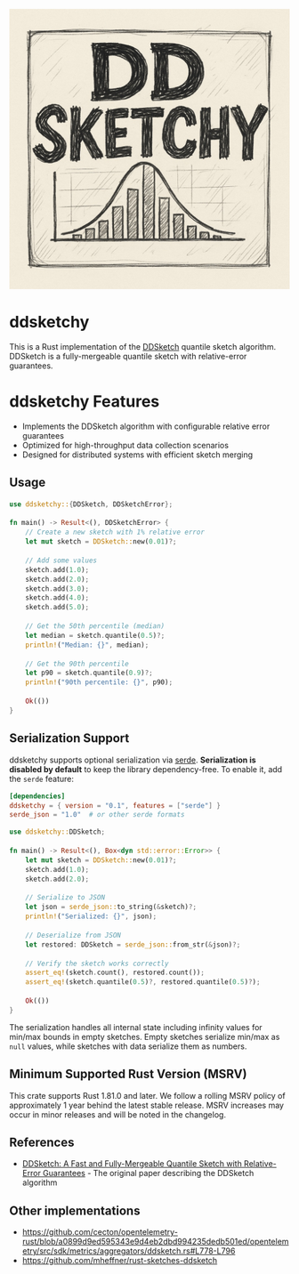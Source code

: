 ![DDSketchy Logo](https://raw.githubusercontent.com/pmcgleenon/ddsketchy/main/assets/sketchy.jpg)

# ddsketchy

This is a Rust implementation of the [DDSketch](https://arxiv.org/pdf/1908.10693.pdf) quantile sketch algorithm. 
DDSketch is a fully-mergeable quantile sketch with relative-error guarantees.

# ddsketchy Features

* Implements the DDSketch algorithm with configurable relative error guarantees
* Optimized for high-throughput data collection scenarios
* Designed for distributed systems with efficient sketch merging

## Usage

```rust
use ddsketchy::{DDSketch, DDSketchError};

fn main() -> Result<(), DDSketchError> {
    // Create a new sketch with 1% relative error
    let mut sketch = DDSketch::new(0.01)?;

    // Add some values
    sketch.add(1.0);
    sketch.add(2.0);
    sketch.add(3.0);
    sketch.add(4.0);
    sketch.add(5.0);

    // Get the 50th percentile (median)
    let median = sketch.quantile(0.5)?;
    println!("Median: {}", median);

    // Get the 90th percentile
    let p90 = sketch.quantile(0.9)?;
    println!("90th percentile: {}", p90);

    Ok(())
}
```

## Serialization Support

ddsketchy supports optional serialization via [serde](https://serde.rs/). **Serialization is disabled by default** to keep the library dependency-free. To enable it, add the `serde` feature:

```toml
[dependencies]
ddsketchy = { version = "0.1", features = ["serde"] }
serde_json = "1.0"  # or other serde formats
```

```rust
use ddsketchy::DDSketch;

fn main() -> Result<(), Box<dyn std::error::Error>> {
    let mut sketch = DDSketch::new(0.01)?;
    sketch.add(1.0);
    sketch.add(2.0);

    // Serialize to JSON
    let json = serde_json::to_string(&sketch)?;
    println!("Serialized: {}", json);

    // Deserialize from JSON
    let restored: DDSketch = serde_json::from_str(&json)?;

    // Verify the sketch works correctly
    assert_eq!(sketch.count(), restored.count());
    assert_eq!(sketch.quantile(0.5)?, restored.quantile(0.5)?);

    Ok(())
}
```

The serialization handles all internal state including infinity values for min/max bounds in empty sketches. Empty sketches serialize min/max as `null` values, while sketches with data serialize them as numbers.

## Minimum Supported Rust Version (MSRV)

This crate supports Rust 1.81.0 and later. We follow a rolling MSRV policy of approximately 1 year behind the latest stable release. MSRV increases may occur in minor releases and will be noted in the changelog.

## References

* [DDSketch: A Fast and Fully-Mergeable Quantile Sketch with Relative-Error Guarantees](https://arxiv.org/pdf/1908.10693.pdf) - The original paper describing the DDSketch algorithm

## Other implementations

* https://github.com/cecton/opentelemetry-rust/blob/a0899d9ed595343e9d4eb2dbd994235dedb501ed/opentelemetry/src/sdk/metrics/aggregators/ddsketch.rs#L778-L796
* https://github.com/mheffner/rust-sketches-ddsketch
